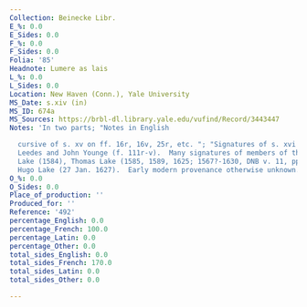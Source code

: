 ```yaml
---
Collection: Beinecke Libr.
E_%: 0.0
E_Sides: 0.0
F_%: 0.0
F_Sides: 0.0
Folia: '85'
Headnote: Lumere as lais
L_%: 0.0
L_Sides: 0.0
Location: New Haven (Conn.), Yale University
MS_Date: s.xiv (in)
MS_ID: 674a
MS_Sources: https://brbl-dl.library.yale.edu/vufind/Record/3443447
Notes: 'In two parts; "Notes in English

  cursive of s. xv on ff. 16r, 16v, 25r, etc. "; "Signatures of s. xvi include Thomas
  Leedes and John Younge (f. 111r-v).  Many signatures of members of the Lake family:  Robert
  Lake (1584), Thomas Lake (1585, 1589, 1625; 1567?-1630, DNB v. 11, pp. 417-19) and
  Hugo Lake (27 Jan. 1627).  Early modern provenance otherwise unknown."'
O_%: 0.0
O_Sides: 0.0
Place_of_production: ''
Produced_for: ''
Reference: '492'
percentage_English: 0.0
percentage_French: 100.0
percentage_Latin: 0.0
percentage_Other: 0.0
total_sides_English: 0.0
total_sides_French: 170.0
total_sides_Latin: 0.0
total_sides_Other: 0.0

---
```

